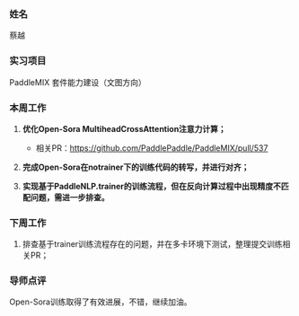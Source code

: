 ### 姓名

蔡越

### 实习项目

PaddleMIX 套件能力建设（文图方向）

### 本周工作

1. **优化Open-Sora MultiheadCrossAttention注意力计算；**
   
   - 相关PR：https://github.com/PaddlePaddle/PaddleMIX/pull/537

2. **完成Open-Sora在notrainer下的训练代码的转写，并进行对齐；**

3. **实现基于PaddleNLP.trainer的训练流程，但在反向计算过程中出现精度不匹配问题，需进一步排查。**

### 下周工作

1. 排查基于trainer训练流程存在的问题，并在多卡环境下测试，整理提交训练相关PR；

### 导师点评

Open-Sora训练取得了有效进展，不错，继续加油。